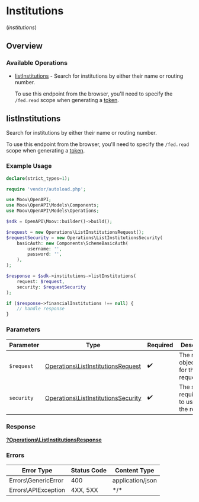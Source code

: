 # Institutions
(*institutions*)

## Overview

### Available Operations

* [listInstitutions](#listinstitutions) -   Search for institutions by either their name or routing number.
  
  To use this endpoint from the browser, you'll need to specify the `/fed.read` scope when generating a [token](https://docs.moov.io/api/authentication/access-tokens/).

## listInstitutions

  Search for institutions by either their name or routing number.
  
  To use this endpoint from the browser, you'll need to specify the `/fed.read` scope when generating a [token](https://docs.moov.io/api/authentication/access-tokens/).

### Example Usage

```php
declare(strict_types=1);

require 'vendor/autoload.php';

use Moov\OpenAPI;
use Moov\OpenAPI\Models\Components;
use Moov\OpenAPI\Models\Operations;

$sdk = OpenAPI\Moov::builder()->build();

$request = new Operations\ListInstitutionsRequest();
$requestSecurity = new Operations\ListInstitutionsSecurity(
    basicAuth: new Components\SchemeBasicAuth(
        username: '',
        password: '',
    ),
);

$response = $sdk->institutions->listInstitutions(
    request: $request,
    security: $requestSecurity
);

if ($response->financialInstitutions !== null) {
    // handle response
}
```

### Parameters

| Parameter                                                                                  | Type                                                                                       | Required                                                                                   | Description                                                                                |
| ------------------------------------------------------------------------------------------ | ------------------------------------------------------------------------------------------ | ------------------------------------------------------------------------------------------ | ------------------------------------------------------------------------------------------ |
| `$request`                                                                                 | [Operations\ListInstitutionsRequest](../../Models/Operations/ListInstitutionsRequest.md)   | :heavy_check_mark:                                                                         | The request object to use for the request.                                                 |
| `security`                                                                                 | [Operations\ListInstitutionsSecurity](../../Models/Operations/ListInstitutionsSecurity.md) | :heavy_check_mark:                                                                         | The security requirements to use for the request.                                          |

### Response

**[?Operations\ListInstitutionsResponse](../../Models/Operations/ListInstitutionsResponse.md)**

### Errors

| Error Type          | Status Code         | Content Type        |
| ------------------- | ------------------- | ------------------- |
| Errors\GenericError | 400                 | application/json    |
| Errors\APIException | 4XX, 5XX            | \*/\*               |